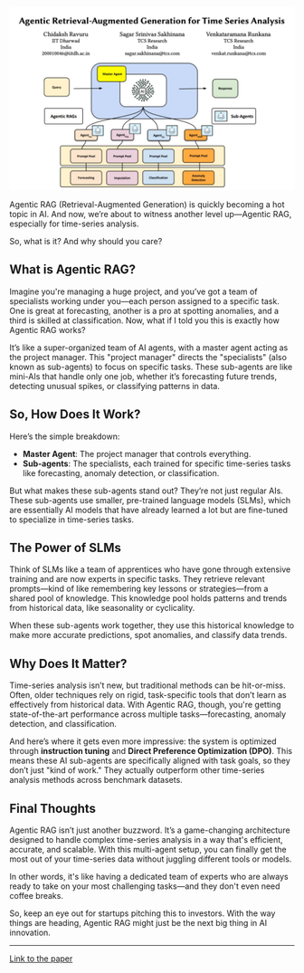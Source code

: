 ![Feature Image](images/1725307609130.jpeg)

Agentic RAG (Retrieval-Augmented Generation) is quickly becoming a hot topic in AI. And now, we’re about to witness another level up—Agentic RAG, especially for time-series analysis.

So, what is it? And why should you care?

## What is Agentic RAG?

Imagine you're managing a huge project, and you’ve got a team of specialists working under you—each person assigned to a specific task. One is great at forecasting, another is a pro at spotting anomalies, and a third is skilled at classification. Now, what if I told you this is exactly how Agentic RAG works?

It’s like a super-organized team of AI agents, with a master agent acting as the project manager. This "project manager" directs the "specialists" (also known as sub-agents) to focus on specific tasks. These sub-agents are like mini-AIs that handle only one job, whether it’s forecasting future trends, detecting unusual spikes, or classifying patterns in data.

## So, How Does It Work?

Here’s the simple breakdown:

- **Master Agent**: The project manager that controls everything.
- **Sub-agents**: The specialists, each trained for specific time-series tasks like forecasting, anomaly detection, or classification.

But what makes these sub-agents stand out? They’re not just regular AIs. These sub-agents use smaller, pre-trained language models (SLMs), which are essentially AI models that have already learned a lot but are fine-tuned to specialize in time-series tasks.

## The Power of SLMs

Think of SLMs like a team of apprentices who have gone through extensive training and are now experts in specific tasks. They retrieve relevant prompts—kind of like remembering key lessons or strategies—from a shared pool of knowledge. This knowledge pool holds patterns and trends from historical data, like seasonality or cyclicality.

When these sub-agents work together, they use this historical knowledge to make more accurate predictions, spot anomalies, and classify data trends.

## Why Does It Matter?

Time-series analysis isn’t new, but traditional methods can be hit-or-miss. Often, older techniques rely on rigid, task-specific tools that don’t learn as effectively from historical data. With Agentic RAG, though, you're getting state-of-the-art performance across multiple tasks—forecasting, anomaly detection, and classification.

And here’s where it gets even more impressive: the system is optimized through **instruction tuning** and **Direct Preference Optimization (DPO)**. This means these AI sub-agents are specifically aligned with task goals, so they don’t just "kind of work." They actually outperform other time-series analysis methods across benchmark datasets.

## Final Thoughts

Agentic RAG isn’t just another buzzword. It’s a game-changing architecture designed to handle complex time-series analysis in a way that's efficient, accurate, and scalable. With this multi-agent setup, you can finally get the most out of your time-series data without juggling different tools or models.

In other words, it's like having a dedicated team of experts who are always ready to take on your most challenging tasks—and they don't even need coffee breaks.

So, keep an eye out for startups pitching this to investors. With the way things are heading, Agentic RAG might just be the next big thing in AI innovation.

---

[Link to the paper](https://arxiv.org/pdf/2408.14484)
